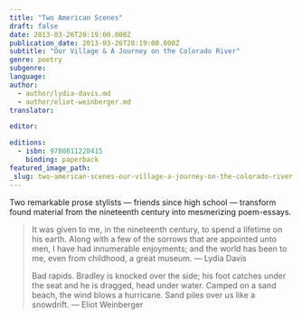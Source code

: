 ```yaml
---
title: "Two American Scenes"
draft: false
date: 2013-03-26T20:19:00.000Z
publication_date: 2013-03-26T20:19:00.000Z
subtitle: "Our Village & A Journey on the Colorado River"
genre: poetry
subgenre:
language:
author:
  - author/lydia-davis.md
  - author/eliot-weinberger.md
translator:

editor:

editions:
  - isbn: 9780811220415
    binding: paperback
featured_image_path:
_slug: two-american-scenes-our-village-a-journey-on-the-colorado-river
---
```


Two remarkable prose stylists — friends since high school — transform found material from the nineteenth century into mesmerizing poem-essays.

> It was given to me, in the nineteenth century, to spend a lifetime on his
> earth. Along with a few of the sorrows that are appointed unto men,
> I have had innumerable enjoyments; and the world has been to me,
> even from childhood, a great museum.
> — Lydia Davis
> 
> Bad rapids. Bradley is knocked over the side; his foot catches under
> the seat and he is dragged, head under water. Camped on a sand
> beach, the wind blows a hurricane. Sand piles over us like a snowdrift.
> — Eliot Weinberger

